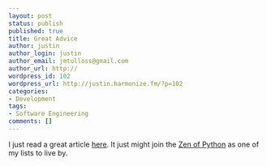 ```yaml
---
layout: post
status: publish
published: true
title: Great Advice
author: justin
author_login: justin
author_email: jmtulloss@gmail.com
author_url: http://
wordpress_id: 102
wordpress_url: http://justin.harmonize.fm/?p=102
categories:
- Development
tags:
- Software Engineering
comments: []
---
```

I just read a great article <a href="http://www.kevinwilliampang.com/post/Programming-Proverbs.aspx">here</a>. It just might join the <a href="http://www.python.org/dev/peps/pep-0020/">Zen of Python</a> as one of my lists to live by.

